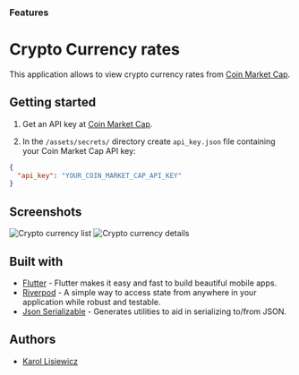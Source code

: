 ### Features
# Crypto Currency rates

This application allows to view crypto currency rates from [Coin Market Cap](https://coinmarketcap.com).

## Getting started

1. Get an API key at [Coin Market Cap](https://coinmarketcap.com/api/).

2. In the `/assets/secrets/` directory create `api_key.json` file containing your Coin Market Cap API key:

```json
{
  "api_key": "YOUR_COIN_MARKET_CAP_API_KEY"
}
```

## Screenshots

![Crypto currency list](/screenshots/crypto-currency-list.png "Crypto currencies list")
![Crypto currency details](/screenshots/crypto-currency-detail.png "Crypto currency details")

## Built with
* [Flutter](https://github.com/flutter/flutter) - Flutter makes it easy and fast to build beautiful mobile apps.
* [Riverpod](https://pub.dev/packages/riverpod) - A simple way to access state from anywhere in your application while robust and testable.
* [Json Serializable](https://github.com/dart-lang/json_serializable) - Generates utilities to aid in serializing to/from JSON.

## Authors

* [Karol Lisiewicz](https://www.linkedin.com/in/karol-lisiewicz/)
